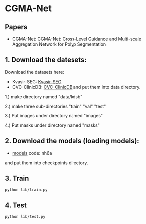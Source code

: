 # CGMA-Net

## Papers
* CGMA-Net: CGMA-Net: Cross-Level Guidance and Multi-scale Aggregation Network for Polyp Segmentation

## 1. Download the datesets:
Download the datasets here:
* Kvasir-SEG:
[Kvasir-SEG](https://www.kaggle.com/datasets/debeshjha1/kvasirseg)
* CVC-ClinicDB:
[CVC-ClinicDB](https://www.kaggle.com/datasets/balraj98/cvcclinicdb)
and put them into data directory.

1.) make directory named "data/kdsb"

2.) make three sub-directories "train" "val" "test"

3.) Put images under directory named "images"

4.) Put masks under directory named "masks"

## 2. Download the models (loading models):

* [models](https://pan.baidu.com/s/1N73_JleTnYoPVq9YZiTzoQ) code: nh6a

and put them into checkpoints directory.

## 3. Train

    python lib/train.py
    
## 4. Test

    python lib/test.py


